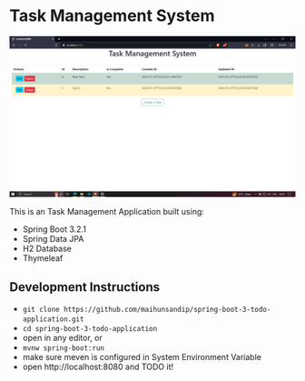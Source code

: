 # Task Management System

![task management system](./TMS_demo.png)

This is an Task Management Application built using:
- Spring Boot 3.2.1
- Spring Data JPA
- H2 Database
- Thymeleaf

## Development Instructions

- `git clone https://github.com/maihunsandip/spring-boot-3-todo-application.git`
- `cd spring-boot-3-todo-application`
- open in any editor, or
- `mvnw spring-boot:run`
- make sure meven is configured in System Environment Variable 
- open http://localhost:8080 and TODO it!
